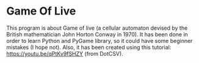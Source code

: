 # Game Of Live
This program is about Game of live (a cellular automaton devised by the British mathematician John Horton Conway in 1970).
It has been done in order to learn Python and PyGame library, so it could have some beginner mistakes (I hope not).
Also, it has been created using this tutorial: https://youtu.be/qPtKv9fSHZY (from DotCSV).
